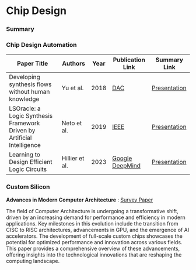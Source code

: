 # Chip Design

### Summary

### Chip Design Automation
| Paper Title                                       | Authors          | Year | Publication Link                            | Summary Link |
|---------------------------------------------------|------------------|------|---------------------------------------------|----|
| Developing synthesis flows without human knowledge | Yu et al. | 2018 | [DAC](https://dl.acm.org/doi/10.1145/3195970.3196026) | [Presentation](./ML_LogicSynth.pdf) |
| LSOracle: a Logic Synthesis Framework Driven by Artificial Intelligence | Neto et al. | 2019 | [IEEE](https://ieeexplore.ieee.org/document/8942145) | [Presentation](./ML_LogicSynth.pdf) |
| Learning to Design Efficient Logic Circuits | Hillier et al. | 2023 | [Google DeepMind](https://deepmind.google/impact/optimizing-computer-systems-with-more-generalized-ai-tools/) | [Presentation](./ML_LogicSynth.pdf) |

### Custom Silicon
**Advances in Modern Computer Architecture** : 
[Survey Paper](./Review_CustomSi.pdf)

The field of Computer Architecture is undergoing a transformative shift, driven by an increasing demand for performance and efficiency in modern applications. Key milestones in this evolution include the transition from CISC to RISC architectures, advancements in GPU, and the emergence of AI accelerators. The development of full-scale custom chips showcases the potential for optimized performance and innovation across various fields. This paper provides a comprehensive overview of these advancements, offering insights into the technological innovations that are reshaping the computing landscape. 

